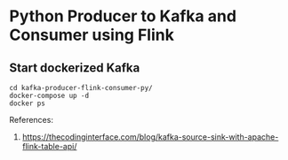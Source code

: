 # Python Producer to Kafka and Consumer using Flink

## Start dockerized Kafka
```
cd kafka-producer-flink-consumer-py/
docker-compose up -d
docker ps
```

References:
1. https://thecodinginterface.com/blog/kafka-source-sink-with-apache-flink-table-api/
